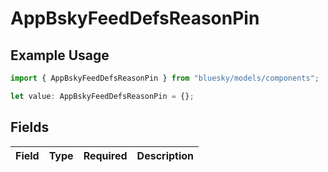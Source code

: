 # AppBskyFeedDefsReasonPin

## Example Usage

```typescript
import { AppBskyFeedDefsReasonPin } from "bluesky/models/components";

let value: AppBskyFeedDefsReasonPin = {};
```

## Fields

| Field       | Type        | Required    | Description |
| ----------- | ----------- | ----------- | ----------- |